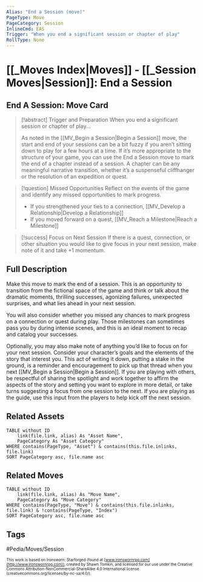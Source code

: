```yaml
---
Alias: "End a Session (move)"
PageType: Move
PageCategory: Session
InlineCmd: EAS
Trigger: "When you end a significant session or chapter of play"
RollType: None
---
```

# [[_Moves Index|Moves]] - [[_Session Moves|Session]]: End a Session

## End A Session: Move Card
>[!abstract]  Trigger and Preparation
>When you end a significant session or chapter of play...
>
>As noted in the [[MV_Begin a Session|Begin a Session]] move, the start and end of your sessions can be a bit fuzzy if you aren’t sitting down to play for a few hours at a time. If it’s more appropriate to the structure of your game, you can use the End a Session move to mark the end of a chapter instead of a session. A chapter can be any meaningful narrative transition, whether it’s a suspenseful cliffhanger or the resolution of an expedition or quest.

>[!question] Missed Opportunities
>Reflect on the events of the game and identify any missed opportunities to mark progress.
>- If you strengthened your ties to a connection, [[MV_Develop a Relationship|Develop a Relationship]]
>-  If you moved forward on a quest, [[MV_Reach a Milestone|Reach a Milestone]]

> [!success] Focus on Next Session
> If there is a quest, connection, or other situation you would like to give focus in your next session, make note of it and take +1 momentum.

## Full Description
Make this move to mark the end of a session. This is an opportunity to transition from the fictional space of the game and think or talk about the dramatic moments, thrilling successes, agonizing failures, unexpected surprises, and what lies ahead in your next session. 

You will also consider whether you missed any chances to mark progress on a connection or quest during play. Those milestones can sometimes pass you by during intense scenes, and this is an ideal moment to recap and catalog your successes. 

Optionally, you may also make note of anything you’d like to focus on for your next session. Consider your character’s goals and the elements of the story that interest you. This act of writing it down, putting a stake in the ground, is a reminder and encouragement to pick up that thread when you next [[MV_Begin a Session|Begin a Session]]. If you are playing with others, be respectful of sharing the spotlight and work together to affirm the aspects of the story and setting you want to explore in more detail, or take turns suggesting a focus from one session to the next. If you are playing as the guide, use this input from the players to help kick off the next session. 

## Related Assets
```dataview
TABLE without ID
	link(file.link, alias) As "Asset Name",
	PageCategory As "Asset Category"
WHERE contains(PageType, "Asset") & contains(this.file.inlinks, file.link)
SORT PageCategory asc, file.name asc
```

## Related Moves
```dataview
TABLE without ID
	link(file.link, alias) As "Move Name",
	PageCategory As "Move Category"
WHERE contains(PageType, "Move") & contains(this.file.inlinks, file.link) & !contains(PageType, "Index")
SORT PageCategory asc, file.name asc
```

## Tags
#Pedia/Moves/Session 

<font size=-2>This work is based on Ironsworn: Starforged (found at [www.ironswornrpg.com](http://www.ironswornrpg.com)), created by Shawn Tomkin, and licensed for our use under the Creative Commons Attribution-NonCommercial-ShareAlike 4.0 International license  (creativecommons.org/licenses/by-nc-sa/4.0/).</font>
